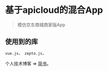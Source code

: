 # 基于apicloud的混合App

> 模仿京东商城商家版App

## 使用到的库

``` bash
vue.js， zepto.js，


```

个人技术博客 =>  [简书](https://www.jianshu.com/u/4d4a42803750)。
